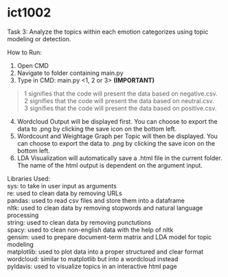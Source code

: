 # ict1002

Task 3: Analyze the topics within each emotion categorizes using topic modeling or detection. 

How to Run:

1. Open CMD
2. Navigate to folder containing main.py
3. Type in CMD: main.py <1, 2 or 3> **(IMPORTANT)**
> 1 signifies that the code will present the data based on negative.csv.\
> 2 signifies that the code will present the data based on neutral.csv.\
> 3 signifies that the code will present the data based on positive.csv.
4. Wordcloud Output will be displayed first. You can choose to export the data to .png by clicking the save icon on the bottom left.
5. Wordcount and Weightage Graph per Topic will then be displayed. You can choose to export the data to .png by clicking the save icon on the bottom left.
6. LDA Visualization will automatically save a .html file in the current folder. The name of the html output is dependent on the argument input.

Libraries Used:\
sys: to take in user input as arguments\
re: used to clean data by removing URLs\
pandas: used to read csv files and store them into a dataframe\
nltk: used to clean data by removing stopwords and natural language processing\
string: used to clean data by removing punctutions \
spacy: used to clean non-english data with the help of nltk\
gensim: used to prepare document-term matrix and LDA model for topic modeling\
matplotlib: used to plot data into a proper structured and clear format\
wordcloud: similar to matplotlib but into a wordcloud instead\
pyldavis: used to visualize topics in an interactive html page

